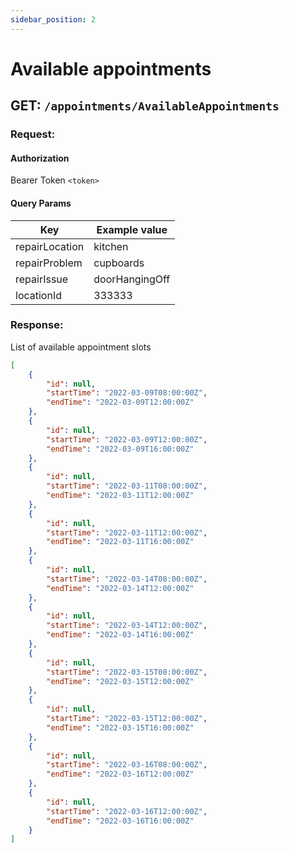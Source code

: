 ```yaml
---
sidebar_position: 2
---
```


# Available appointments

## GET: `/appointments/AvailableAppointments`

### Request:

#### Authorization

Bearer Token `<token>`

#### Query Params

| Key            | Example value  |
|----------------|----------------|
| repairLocation | kitchen        |
| repairProblem  | cupboards      |
| repairIssue    | doorHangingOff |
| locationId     | 333333         |

### Response:

List of available appointment slots

```json
[
    {
        "id": null,
        "startTime": "2022-03-09T08:00:00Z",
        "endTime": "2022-03-09T12:00:00Z"
    },
    {
        "id": null,
        "startTime": "2022-03-09T12:00:00Z",
        "endTime": "2022-03-09T16:00:00Z"
    },
    {
        "id": null,
        "startTime": "2022-03-11T08:00:00Z",
        "endTime": "2022-03-11T12:00:00Z"
    },
    {
        "id": null,
        "startTime": "2022-03-11T12:00:00Z",
        "endTime": "2022-03-11T16:00:00Z"
    },
    {
        "id": null,
        "startTime": "2022-03-14T08:00:00Z",
        "endTime": "2022-03-14T12:00:00Z"
    },
    {
        "id": null,
        "startTime": "2022-03-14T12:00:00Z",
        "endTime": "2022-03-14T16:00:00Z"
    },
    {
        "id": null,
        "startTime": "2022-03-15T08:00:00Z",
        "endTime": "2022-03-15T12:00:00Z"
    },
    {
        "id": null,
        "startTime": "2022-03-15T12:00:00Z",
        "endTime": "2022-03-15T16:00:00Z"
    },
    {
        "id": null,
        "startTime": "2022-03-16T08:00:00Z",
        "endTime": "2022-03-16T12:00:00Z"
    },
    {
        "id": null,
        "startTime": "2022-03-16T12:00:00Z",
        "endTime": "2022-03-16T16:00:00Z"
    }
]
```
